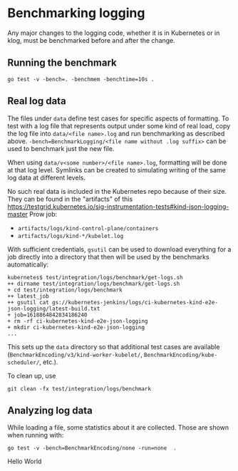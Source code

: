 # Benchmarking logging

Any major changes to the logging code, whether it is in Kubernetes or in klog,
must be benchmarked before and after the change.

## Running the benchmark

```
go test -v -bench=. -benchmem -benchtime=10s .
```

## Real log data

The files under `data` define test cases for specific aspects of formatting. To
test with a log file that represents output under some kind of real load, copy
the log file into `data/<file name>.log` and run benchmarking as described
above.  `-bench=BenchmarkLogging/<file name without .log suffix>` can be used
to benchmark just the new file.

When using `data/v<some number>/<file name>.log`, formatting will be done at
that log level. Symlinks can be created to simulating writing of the same log
data at different levels.

No such real data is included in the Kubernetes repo because of their size.
They can be found in the "artifacts" of this
https://testgrid.kubernetes.io/sig-instrumentation-tests#kind-json-logging-master
Prow job:
- `artifacts/logs/kind-control-plane/containers`
- `artifacts/logs/kind-*/kubelet.log`

With sufficient credentials, `gsutil` can be used to download everything for a job directly
into a directory that then will be used by the benchmarks automatically:

```
kubernetes$ test/integration/logs/benchmark/get-logs.sh
++ dirname test/integration/logs/benchmark/get-logs.sh
+ cd test/integration/logs/benchmark
++ latest_job
++ gsutil cat gs://kubernetes-jenkins/logs/ci-kubernetes-kind-e2e-json-logging/latest-build.txt
+ job=1618864842834186240
+ rm -rf ci-kubernetes-kind-e2e-json-logging
+ mkdir ci-kubernetes-kind-e2e-json-logging
...
```

This sets up the `data` directory so that additional test cases are available
(`BenchmarkEncoding/v3/kind-worker-kubelet/`,
`BenchmarkEncoding/kube-scheduler/`, etc.).


To clean up, use
```
git clean -fx test/integration/logs/benchmark
```

## Analyzing log data

While loading a file, some statistics about it are collected. Those are shown
when running with:

```
go test -v -bench=BenchmarkEncoding/none -run=none  .
```
Hello World
